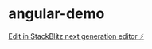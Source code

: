 # angular-demo

[Edit in StackBlitz next generation editor ⚡️](https://stackblitz.com/~/github.com/zrubio/angular-demo)